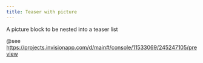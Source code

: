 ```yaml
---
title: Teaser with picture
---
```


A picture block to be nested into a teaser list

@see https://projects.invisionapp.com/d/main#/console/11533069/245247105/preview